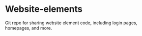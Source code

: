 # Website-elements
Git repo for sharing website element code, including login pages, homepages, and more. 
